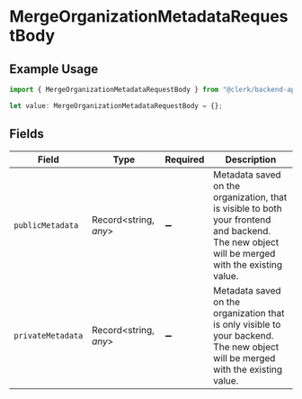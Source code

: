 # MergeOrganizationMetadataRequestBody

## Example Usage

```typescript
import { MergeOrganizationMetadataRequestBody } from "@clerk/backend-api-client/models/operations";

let value: MergeOrganizationMetadataRequestBody = {};
```

## Fields

| Field                                                                                                                                         | Type                                                                                                                                          | Required                                                                                                                                      | Description                                                                                                                                   |
| --------------------------------------------------------------------------------------------------------------------------------------------- | --------------------------------------------------------------------------------------------------------------------------------------------- | --------------------------------------------------------------------------------------------------------------------------------------------- | --------------------------------------------------------------------------------------------------------------------------------------------- |
| `publicMetadata`                                                                                                                              | Record<string, *any*>                                                                                                                         | :heavy_minus_sign:                                                                                                                            | Metadata saved on the organization, that is visible to both your frontend and backend.<br/>The new object will be merged with the existing value. |
| `privateMetadata`                                                                                                                             | Record<string, *any*>                                                                                                                         | :heavy_minus_sign:                                                                                                                            | Metadata saved on the organization that is only visible to your backend.<br/>The new object will be merged with the existing value.           |